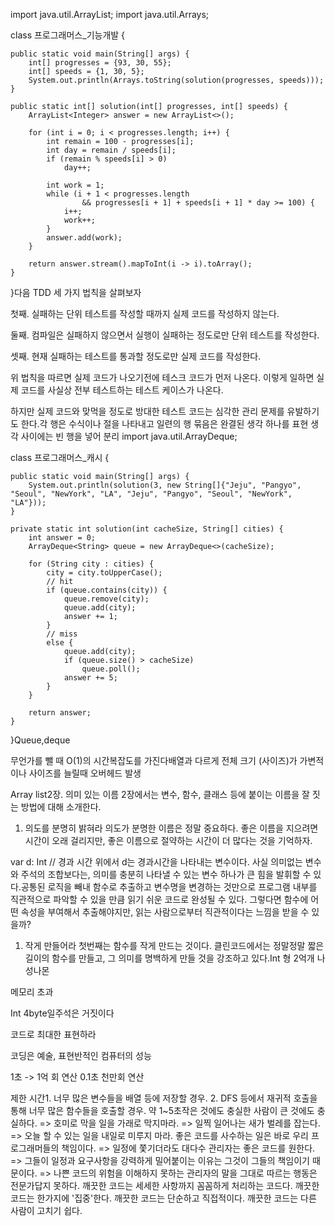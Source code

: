 import java.util.ArrayList;
import java.util.Arrays;

class 프로그래머스_기능개발 {

    public static void main(String[] args) {
        int[] progresses = {93, 30, 55};
        int[] speeds = {1, 30, 5};
        System.out.println(Arrays.toString(solution(progresses, speeds)));
    }

    public static int[] solution(int[] progresses, int[] speeds) {
        ArrayList<Integer> answer = new ArrayList<>();

        for (int i = 0; i < progresses.length; i++) {
            int remain = 100 - progresses[i];
            int day = remain / speeds[i];
            if (remain % speeds[i] > 0)
                day++;

            int work = 1;
            while (i + 1 < progresses.length
                    && progresses[i + 1] + speeds[i + 1] * day >= 100) {
                i++;
                work++;
            }
            answer.add(work);
        }

        return answer.stream().mapToInt(i -> i).toArray();
    }
}다음 TDD 세 가지 법칙을 살펴보자

첫째. 실패하는 단위 테스트를 작성할 때까지 실제 코드를 작성하지 않는다.

둘째. 컴파일은 실패하지 않으면서 실행이 실패하는 정도로만 단위 테스트를 작성한다.

셋째. 현재 실패하는 테스트를 통과할 정도로만 실제 코드를 작성한다.

위 법칙을 따르면 실제 코드가 나오기전에 테스크 코드가 먼저 나온다. 이렇게 일하면 실제 코드를 사실상 전부 테스트하는 테스트 케이스가 나온다.

하지만 실제 코드와 맞먹을 정도로 방대한 테스트 코드는 심각한 관리 문제를 유발하기도 한다.각 행은 수식이나 절을 나타내고 일련의 행 묶음은 완결된 생각 하나를 표현
생각 사이에는 빈 행을 넣어 분리
import java.util.ArrayDeque;

class 프로그래머스_캐시 {

    public static void main(String[] args) {
        System.out.println(solution(3, new String[]{"Jeju", "Pangyo", "Seoul", "NewYork", "LA", "Jeju", "Pangyo", "Seoul", "NewYork", "LA"}));
    }

    private static int solution(int cacheSize, String[] cities) {
        int answer = 0;
        ArrayDeque<String> queue = new ArrayDeque<>(cacheSize);

        for (String city : cities) {
            city = city.toUpperCase();
            // hit
            if (queue.contains(city)) {
                queue.remove(city);
                queue.add(city);
                answer += 1;
            }
            // miss
            else {
                queue.add(city);
                if (queue.size() > cacheSize)
                    queue.poll();
                answer += 5;
            }
        }

        return answer;
    }

}Queue,deque

무언가를 뺄 때 O(1)의 시간복잡도를 가진다배열과 다르게 전체 크기
(사이즈)가 가변적이나
사이즈를 늘릴때 오버헤드 발생

Array list2장. 의미 있는 이름
2장에서는 변수, 함수, 클래스 등에 붙이는 이름을 잘 짓는 방법에 대해 소개한다.


1. 의도를 분명히 밝혀라
의도가 분명한 이름은 정말 중요하다. 좋은 이름을 지으려면 시간이 오래 걸리지만, 좋은 이름으로 절약하는 시간이 더 많다는 것을 기억하자.

var d: Int // 경과 시간
위에서 d는 경과시간을 나타내는 변수이다. 사실 의미없는 변수와 주석의 조합보다는, 의미를 충분히 나타낼 수 있는 변수 하나가 큰 힘을 발휘할 수 있다.공통된 로직을 빼내 함수로 추출하고 변수명을 변경하는 것만으로 프로그램 내부를 직관적으로 파악할 수 있을 만큼 읽기 쉬운 코드로 완성될 수 있다. 그렇다면 함수에 어떤 속성을 부여해서 추출해야지만, 읽는 사람으로부터 직관적이다는 느낌을 받을 수 있을까?


1. 작게 만들어라
첫번째는 함수를 작게 만드는 것이다. 클린코드에서는 정말정말 짧은 길이의 함수를 만들고, 그 의미를 명백하게 만들 것을 강조하고 있다.Int 형 2억개 나성나몬

메모리 초과

Int 4byte일주석은 거짓이다

코드로 최대한 표현하라

코딩은 예술, 표현반적인
컴퓨터의 성능

1초 -> 1억 회 연산
0.1초 천만회 연산

제한 시간1.  너무 많은 변수들을 배열 등에 저장할 경우.
2. DFS 등에서 재귀적 호출을 통해 너무 많은 함수들을 호출할 경우. 약 1~5초작은 것에도 충실한 사람이 큰 것에도 충실하다.
=> 호미로 막을 일을 가래로 막지마라.
=> 일찍 일어나는 새가 벌레를 잡는다.
=> 오늘 할 수 있는 일을 내일로 미루지 마라.
좋은 코드를 사수하는 일은 바로 우리 프로그래머들의 책임이다.
=> 일정에 쫓기더라도 대다수 관리자는 좋은 코드를 원한다.
=> 그들이 일정과 요구사항을 강력하게 밀어붙이는 이유는 그것이 그들의 책임이기 때문이다.
=> 나쁜 코드의 위험을 이해하지 못하는 관리자의 말을 그대로 따르는 행동은 전문가답지 못하다.
깨끗한 코드는 세세한 사항까지 꼼꼼하게 처리하는 코드다.
깨끗한 코드는 한가지에 '집중'한다.
깨끗한 코드는 단순하고 직접적이다.
깨끗한 코드는 다른 사람이 고치기 쉽다.
